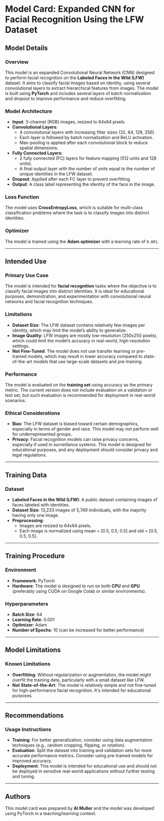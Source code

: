 # Model Card: Expanded CNN for Facial Recognition Using the LFW Dataset

## Model Details

### Overview
This model is an expanded Convolutional Neural Network (CNN) designed to perform facial recognition on the **Labeled Faces in the Wild (LFW)** dataset. It aims to classify facial images based on identity, using several convolutional layers to extract hierarchical features from images. The model is built using **PyTorch** and includes several layers of batch normalization and dropout to improve performance and reduce overfitting.

### Model Architecture
- **Input**: 3-channel (RGB) images, resized to 64x64 pixels.
- **Convolutional Layers**:
  - 4 convolutional layers with increasing filter sizes (32, 64, 128, 256).
  - Each layer is followed by batch normalization and ReLU activation.
  - Max-pooling is applied after each convolutional block to reduce spatial dimensions.
- **Fully Connected Layers**:
  - 2 fully connected (FC) layers for feature mapping (512 units and 128 units).
  - A final output layer with the number of units equal to the number of unique identities in the LFW dataset.
- **Dropout**: Applied after each FC layer to prevent overfitting.
- **Output**: A class label representing the identity of the face in the image.
  
### Loss Function
The model uses **CrossEntropyLoss**, which is suitable for multi-class classification problems where the task is to classify images into distinct identities.

### Optimizer
The model is trained using the **Adam optimizer** with a learning rate of `0.001`.

---

## Intended Use

### Primary Use Case
The model is intended for **facial recognition** tasks where the objective is to classify facial images into distinct identities. It is ideal for educational purposes, demonstration, and experimentation with convolutional neural networks and facial recognition techniques.

### Limitations
- **Dataset Size**: The LFW dataset contains relatively few images per identity, which may limit the model’s ability to generalize.
- **Image Quality**: LFW images are mostly low-resolution (250x250 pixels), which could limit the model’s accuracy in real-world, high-resolution settings.
- **Not Fine-Tuned**: The model does not use transfer learning or pre-trained models, which may result in lower accuracy compared to state-of-the-art models that use large-scale datasets and pre-training.

### Performance
The model is evaluated on the **training set** using accuracy as the primary metric. The current version does not include evaluation on a validation or test set, but such evaluation is recommended for deployment in real-world scenarios.

### Ethical Considerations
- **Bias**: The LFW dataset is biased toward certain demographics, especially in terms of gender and race. This model may not perform well for underrepresented groups.
- **Privacy**: Facial recognition models can raise privacy concerns, especially if used in surveillance systems. This model is designed for educational purposes, and any deployment should consider privacy and legal regulations.

---

## Training Data

### Dataset
- **Labeled Faces in the Wild (LFW)**: A public dataset containing images of faces labeled with identities.
- **Dataset Size**: 13,233 images of 5,749 individuals, with the majority having only one image.
- **Preprocessing**:
  - Images are resized to 64x64 pixels.
  - Each image is normalized using mean = [0.5, 0.5, 0.5] and std = [0.5, 0.5, 0.5].

---

## Training Procedure

### Environment
- **Framework**: PyTorch
- **Hardware**: The model is designed to run on both **CPU** and **GPU** (preferably using CUDA on Google Colab or similar environments).
  
### Hyperparameters
- **Batch Size**: 64
- **Learning Rate**: 0.001
- **Optimizer**: Adam
- **Number of Epochs**: 10 (can be increased for better performance)
  
---

## Model Limitations

### Known Limitations
- **Overfitting**: Without regularization or augmentation, the model might overfit the training data, particularly with a small dataset like LFW.
- **Not State-of-the-Art**: The model is relatively simple and not fine-tuned for high-performance facial recognition. It's intended for educational purposes.
  
---

## Recommendations

### Usage Instructions
- **Training**: For better generalization, consider using data augmentation techniques (e.g., random cropping, flipping, or rotation).
- **Evaluation**: Split the dataset into training and validation sets for more accurate performance metrics. Consider using pre-trained models for improved accuracy.
- **Deployment**: This model is intended for educational use and should not be deployed in sensitive real-world applications without further testing and tuning.

---

## Authors
This model card was prepared by **Al Muller** and the model was developed using PyTorch in a teaching/learning context.

